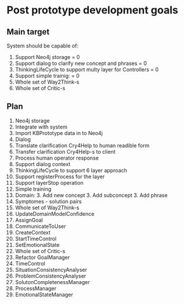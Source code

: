 # Post prototype development goals

## Main target
System should be capable of:

 1. Support Neo4j storage = 0
 1. Support dialog to clarify new concept and phrases = 0
 1. ThinkingLifeCycle to support multy layer for Controllers = 0
 1. Support simple trainig: = 0
 1. Whole set of Way2Think-s
 1. Whole set of Critic-s

## Plan

 1. Neo4j storage
   2. Integrate with system
   2. Import KBPrototype data in to Neo4j
 1. Dialog
   2. Translate clarification Cry4Help to human readible form
   2. Transfer clarification Cry4Help-s to client
   2. Process human operator response
   2. Support dialog context
 1. ThinkingLifeCycle to support 6 layer approach
   2. Support registerProcess for the layer
   2. Support layerStop operation
 1. Simple training
   2. Domain:
     3. Add new concept
     3. Add subconcept
     3. Add phrase
   2. Symptomes - solution pairs
 1. Whole set of Way2Think-s
   2. UpdateDomainModelConfidence
   2. AssignGoal
   2. CommunicateToUser
   2. CreateContext
   2. StartTimeControl
   2. SetEmotionalState
 1. Whole set of Critic-s
   2. Refactor GoalManager
   2. TimeControl
   2. SituationConsistencyAnalyser
   2. ProblemConsistencyAnalyser
   2. SolutonCompletenessManager
   2. ProcessManager
   2. EmotionalStateManager


